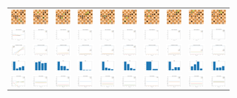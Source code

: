 <table width="3000" height="500">
<tr>
<td> <img src="plots/tcec_14_divp.pgn_28.4_64/board.svg" width="100%"/> </td>
<td> <img src="plots/tcec_14_divp.pgn_28.4_65/board.svg" width="100%"/> </td>
<td> <img src="plots/tcec_14_divp.pgn_28.4_66/board.svg" width="100%"/> </td>
<td> <img src="plots/tcec_14_divp.pgn_28.4_67/board.svg" width="100%"/> </td>
<td> <img src="plots/tcec_14_divp.pgn_28.4_68/board.svg" width="100%"/> </td>
<td> <img src="plots/tcec_14_divp.pgn_28.4_69/board.svg" width="100%"/> </td>
<td> <img src="plots/tcec_14_divp.pgn_28.4_70/board.svg" width="100%"/> </td>
<td> <img src="plots/tcec_14_divp.pgn_28.4_71/board.svg" width="100%"/> </td>
<td> <img src="plots/tcec_14_divp.pgn_28.4_72/board.svg" width="100%"/> </td>
<td> <img src="plots/tcec_14_divp.pgn_28.4_73/board.svg" width="100%"/> </td>
</tr>
<td> <img src="plots/tcec_14_divp.pgn_28.4_64/Q2.svg" width="100%"/> </td>
<td> <img src="plots/tcec_14_divp.pgn_28.4_65/Q2.svg" width="100%"/> </td>
<td> <img src="plots/tcec_14_divp.pgn_28.4_66/Q2.svg" width="100%"/> </td>
<td> <img src="plots/tcec_14_divp.pgn_28.4_67/Q2.svg" width="100%"/> </td>
<td> <img src="plots/tcec_14_divp.pgn_28.4_68/Q2.svg" width="100%"/> </td>
<td> <img src="plots/tcec_14_divp.pgn_28.4_69/Q2.svg" width="100%"/> </td>
<td> <img src="plots/tcec_14_divp.pgn_28.4_70/Q2.svg" width="100%"/> </td>
<td> <img src="plots/tcec_14_divp.pgn_28.4_71/Q2.svg" width="100%"/> </td>
<td> <img src="plots/tcec_14_divp.pgn_28.4_72/Q2.svg" width="100%"/> </td>
<td> <img src="plots/tcec_14_divp.pgn_28.4_73/Q2.svg" width="100%"/> </td>
</tr>
<td> <img src="plots/tcec_14_divp.pgn_28.4_64/N.svg" width="100%"/> </td>
<td> <img src="plots/tcec_14_divp.pgn_28.4_65/N.svg" width="100%"/> </td>
<td> <img src="plots/tcec_14_divp.pgn_28.4_66/N.svg" width="100%"/> </td>
<td> <img src="plots/tcec_14_divp.pgn_28.4_67/N.svg" width="100%"/> </td>
<td> <img src="plots/tcec_14_divp.pgn_28.4_68/N.svg" width="100%"/> </td>
<td> <img src="plots/tcec_14_divp.pgn_28.4_69/N.svg" width="100%"/> </td>
<td> <img src="plots/tcec_14_divp.pgn_28.4_70/N.svg" width="100%"/> </td>
<td> <img src="plots/tcec_14_divp.pgn_28.4_71/N.svg" width="100%"/> </td>
<td> <img src="plots/tcec_14_divp.pgn_28.4_72/N.svg" width="100%"/> </td>
<td> <img src="plots/tcec_14_divp.pgn_28.4_73/N.svg" width="100%"/> </td>
</tr>
<td> <img src="plots/tcec_14_divp.pgn_28.4_64/P.svg" width="100%"/> </td>
<td> <img src="plots/tcec_14_divp.pgn_28.4_65/P.svg" width="100%"/> </td>
<td> <img src="plots/tcec_14_divp.pgn_28.4_66/P.svg" width="100%"/> </td>
<td> <img src="plots/tcec_14_divp.pgn_28.4_67/P.svg" width="100%"/> </td>
<td> <img src="plots/tcec_14_divp.pgn_28.4_68/P.svg" width="100%"/> </td>
<td> <img src="plots/tcec_14_divp.pgn_28.4_69/P.svg" width="100%"/> </td>
<td> <img src="plots/tcec_14_divp.pgn_28.4_70/P.svg" width="100%"/> </td>
<td> <img src="plots/tcec_14_divp.pgn_28.4_71/P.svg" width="100%"/> </td>
<td> <img src="plots/tcec_14_divp.pgn_28.4_72/P.svg" width="100%"/> </td>
<td> <img src="plots/tcec_14_divp.pgn_28.4_73/P.svg" width="100%"/> </td>
</tr>
<td> <img src="plots/tcec_14_divp.pgn_28.4_64/Q.svg" width="100%"/> </td>
<td> <img src="plots/tcec_14_divp.pgn_28.4_65/Q.svg" width="100%"/> </td>
<td> <img src="plots/tcec_14_divp.pgn_28.4_66/Q.svg" width="100%"/> </td>
<td> <img src="plots/tcec_14_divp.pgn_28.4_67/Q.svg" width="100%"/> </td>
<td> <img src="plots/tcec_14_divp.pgn_28.4_68/Q.svg" width="100%"/> </td>
<td> <img src="plots/tcec_14_divp.pgn_28.4_69/Q.svg" width="100%"/> </td>
<td> <img src="plots/tcec_14_divp.pgn_28.4_70/Q.svg" width="100%"/> </td>
<td> <img src="plots/tcec_14_divp.pgn_28.4_71/Q.svg" width="100%"/> </td>
<td> <img src="plots/tcec_14_divp.pgn_28.4_72/Q.svg" width="100%"/> </td>
<td> <img src="plots/tcec_14_divp.pgn_28.4_73/Q.svg" width="100%"/> </td>
</tr>
</table>
